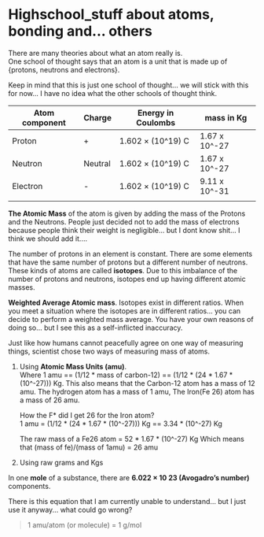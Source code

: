 
# Highschool_stuff about atoms, bonding and... others

There are many theories about what an atom really is.  
One school of thought says that an atom is a unit that is made up of {protons, neutrons and electrons}.  

Keep in mind that this is just one school of thought... we will stick with this for now... I have no idea what the other schools of thought think.  

| Atom component | Charge  | Energy in Coulombs | mass in Kg    |
|----------------|---------|--------------------|---------------|
| Proton         | +       | 1.602 × (10^19) C  | 1.67 x 10^-27 |
| Neutron        | Neutral | 1.602 × (10^19) C  | 1.67 x 10^-27 |
| Electron       | -       | 1.602 × (10^19) C  | 9.11 x 10^-31 |
|                |         |                    |               |



**The Atomic Mass** of the atom is given by adding the mass of the Protons and the Neutrons. People just decided not to add the mass of electrons because people think their weight is negligible... but I dont know shit... I think we should add it....

The number of protons in an element is constant. There are some elements that have the same number of protons but a different number of neutrons. These kinds of atoms are called **isotopes**. Due to this imbalance of the number of protons and neutrons, isotopes end up having different atomic masses.    

**Weighted Average Atomic mass**. Isotopes exist in different ratios. When you meet a situation where the isotopes are in different ratios... you can decide to perform a weighted mass average. You have your own reasons of doing so... but I see this as a self-inflicted inaccuracy.    

Just like how humans cannot peacefully agree on one way of measuring things, scientist chose two ways of measuring mass of atoms.  

1. Using **Atomic Mass Units (amu)**.   
    Where 1 amu == (1/12 * mass of carbon-12) == (1/12 * (24 * 1.67 * (10^-27))) Kg. This also means that the Carbon-12 atom has a mass of 12 amu. The hydrogen atom has a mass of 1 amu, The Iron(Fe 26) atom has a mass of 26 amu.  

    How the F* did I get 26 for the Iron atom?  
    1 amu = (1/12 * (24 * 1.67 * (10^-27))) Kg == 3.34 * (10^-27) Kg

    The raw mass of a Fe26 atom = 52 * 1.67 * (10^-27) Kg
    Which means that (mass of fe)/(mass of 1amu) = 26 amu

2. Using raw grams and Kgs


In one **mole** of a substance, there are **6.022 × 10 23 (Avogadro’s number)** components.     



There is this equation that I am currently unable to understand... but I just use it anyway... what could go wrong?  
> 1 amu/atom (or molecule) = 1 g/mol